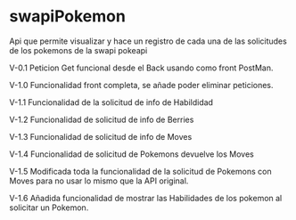 # swapiPokemon

Api que permite visualizar y hace un registro de cada una de las solicitudes de los pokemons de la swapi pokeapi

V-0.1 Peticion Get funcional desde el Back usando como front PostMan.

V-1.0 Funcionalidad front completa, se añade poder eliminar peticiones.

V-1.1 Funcionalidad de la solicitud de info de Habildidad

V-1.2 Funcionalidad de solicitud de info de Berries

V-1.3 Funcionalidad de solicitud de info de Moves

V-1.4 Funcionalidad de solicitud de Pokemons devuelve los Moves

V-1.5 Modificada toda la funcionalidad de la solicitud de Pokemons con Moves para no usar lo mismo que la API original.

V-1.6 Añadida funcionalidad de mostrar las Habilidades de los pokemon al solicitar un Pokemon.
